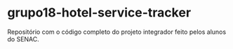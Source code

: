 # grupo18-hotel-service-tracker
Repositório com o código completo do projeto integrador feito pelos alunos do SENAC.
